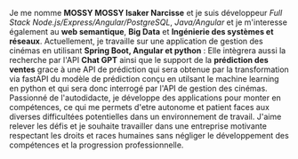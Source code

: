 Je me nomme **MOSSY MOSSY Isaker Narcisse** et je suis développeur _Full Stack Node.js/Express/Angular/PostgreSQL_, _Java/Angular_ et je m'interesse également au **web semantique**, **Big Data** et **Ingénierie des systèmes et réseaux**.
Actuellement, je travaille sur une application de gestion des cinémas en utilisant **Spring Boot, Angular et python** : Elle intègrera aussi la recherche par l'API **Chat GPT** ainsi que le support de la **prédiction des ventes** grace à une API de prédiction qui sera obtenue par la transformation via fastAPI du modèle de prédiction conçu en utilsant le machine learning en python et qui sera donc interrogé par l'API de gestion des cinémas. 
Passionné de l'autodidacte, je développe des applications pour monter en compétences, ce qui me permets d'etre autonome et patient faces aux diverses
difficultées potentielles dans un environnement de travail. J'aime relever les défis et je souhaite travailler dans une entreprise motivante respectant les droits et races humaines sans négliger le développement des compétences et la progression professionnelle.

<!---
narcisseisaker/narcisseisaker is a ✨ special ✨ repository because its `README.md` (this file) appears on your GitHub profile.
You can click the Preview link to take a look at your changes.
--->
